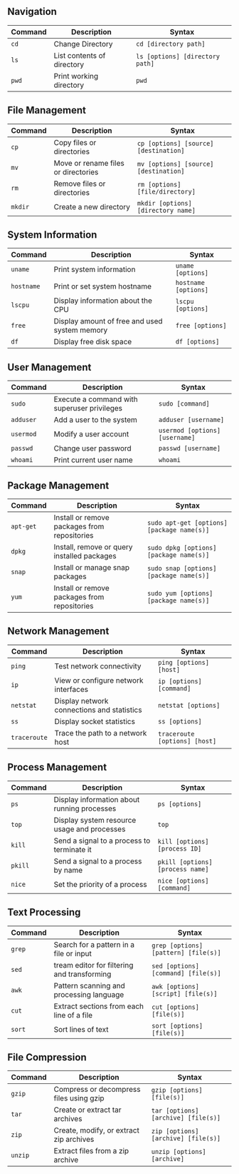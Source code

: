 ## Navigation

| Command | Description | Syntax |
| ------- | ----------- | ------ |
| `cd`  | Change Directory              | `cd [directory path]`             |
| `ls`  | List contents of directory	| `ls [options] [directory path]`   |
| `pwd` | Print working directory       | `pwd`                             |


## File Management

| Command | Description | Syntax |
| ------- | ----------- | ------ |
| `cp`      | Copy files or directories           | `cp [options] [source] [destination]` |
| `mv`      | Move or rename files or directories | `mv [options] [source] [destination]` |
| `rm`      | Remove files or directories         | `rm [options] [file/directory]`       |
| `mkdir`   | Create a new directory              | `mkdir [options] [directory name]`    |


## System Information

| Command | Description | Syntax |
| ------- | ----------- | ------ |
| `uname`    |	Print system information                     | `uname [options]`        |
| `hostname` | Print or set system hostname	                 | `hostname [options]`     |
| `lscpu`    | Display information about the CPU             | `lscpu [options]`        |
| `free`     | Display amount of free and used system memory | `free [options]`         |
| `df`       | Display free disk space                       | `df [options]`           |

## User Management

| Command | Description | Syntax |
| ------- | ----------- | ------ |
| `sudo`	| Execute a command with superuser privileges   | `sudo [command]`                  |
| `adduser` | Add a user to the system                      | `adduser [username]`              |
| `usermod` | Modify a user account                         | `usermod [options] [username]`    |
| `passwd`  | Change user password                          | `passwd [username]`               |
| `whoami`  | Print current user name                       | `whoami`                          |

## Package Management

| Command | Description | Syntax |
| ------- | ----------- | ------ |
| `apt-get` | Install or remove packages from repositories  | `sudo apt-get [options] [package name(s)]` |
| `dpkg`    | Install, remove or query installed packages   | `sudo dpkg [options] [package name(s)]`    |
| `snap`    | Install or manage snap packages               | `sudo snap [options] [package name(s)]`    |
| `yum`     | Install or remove packages from repositories  | `sudo yum [options] [package name(s)]`     |

## Network Management

| Command | Description | Syntax |
| ------- | ----------- | ------ |
| `ping`        | Test network connectivity                  | `ping [options] [host]`       |
| `ip`          | View or configure network interfaces       | `ip [options] [command]`      |
| `netstat`     | Display network connections and statistics | `netstat [options]`           |
| `ss`          | Display socket statistics                  | `ss [options]`                |
| `traceroute`  | Trace the path to a network host	         | `traceroute [options] [host]` |

## Process Management

| Command | Description | Syntax |
| ------- | ----------- | ------ |
| `ps`	 | Display information about running processes	| `ps [options]`                      |
| `top`	 | Display system resource usage and processes	| `top`                               |
| `kill` | Send a signal to a process to terminate it	| `kill [options] [process ID]`       |
| `pkill`| Send a signal to a process by name	        | `pkill [options] [process name]`    |
| `nice` | Set the priority of a process	            | `nice [options] [command]`          |

## Text Processing

| Command | Description | Syntax |
| ------- | ----------- | ------ |
| `grep` | Search for a pattern in a file or input	    | `grep [options] [pattern] [file(s)]`  |
| `sed`	 | tream editor for filtering and transforming	| `sed [options] [command] [file(s)]`   |
| `awk`	 | Pattern scanning and processing language	    | `awk [options] [script] [file(s)]`    |
| `cut`	 | Extract sections from each line of a file	| `cut [options] [file(s)]`             |
| `sort` | Sort lines of text	                        | `sort [options] [file(s)]`            |

## File Compression

| Command | Description | Syntax |
| ------- | ----------- | ------ |
| `gzip`	| Compress or decompress files using gzip	| `gzip [options] [file(s)]`            |
| `tar`	    | Create or extract tar archives	        | `tar [options] [archive] [file(s)]`   |
| `zip`	    | Create, modify, or extract zip archives	| `zip [options] [archive] [file(s)]`   |
| `unzip`	| Extract files from a zip archive	        | `unzip [options] [archive]`           |